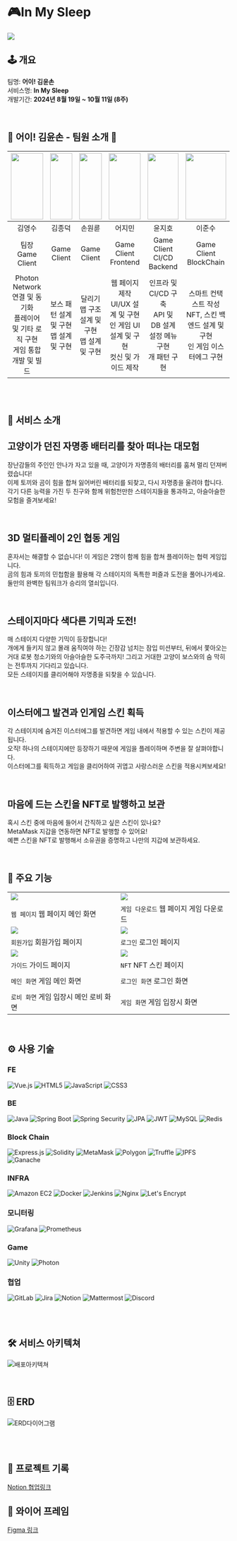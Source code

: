 #  🎮**In My Sleep**

<img src="./docs/GameImage/01_GameStart.png">

<br>

## 🕹️ 개요

팀명: **어이! 김윤손**  
 서비스명: **In My Sleep**  
 개발기간: **2024년 8월 19일 ~ 10월 11일 (8주)**

<br>

## 🐻 어이! 김윤손 - 팀원 소개 🐰

| <img src="./docs/Profile/kys.png" width="100%" height="150"> | <img src="./docs/Profile/kjd.png" width="100%" height="150"> | <img src="./docs/Profile/swr.png" width="100%" height="150"> |     <img src="./docs/Profile/ejm.jpg" width="100%" height="150">     |                             <img src="./docs/Profile/yjh.png" width="100%" height="150">                              | <img src="./docs/Profile/ljs.png" width="100%" height="150"> |
|:--------------------------------------------------------------------:| :--------------------------------------------------------------------:|:---------------------------------------------------------------------:|:---------------------------------------------------------------------:|:---------------------------------------------------------------------:|:---------------------------------------------------------------------:|
|                                 김영수                                 |                                  김종덕                                  |                                 손원륜                                  |                                     어지민                                     |                                                             윤지호                                                             |                                  이준수                                  |
|                     팀장<br>Game Client                     |                          Game Client                          |                               Game Client                               |                                  Game Client<br>Frontend                                   |                                                Game Client<br>CI/CD<br>Backend                                                |                               Game Client<br>BlockChain                                |
|  Photon Network 연결 및 동기화<br>플레이어 및 기타 로직 구현<br>게임 통합 개발 및 빌드  |      보스 패턴 설계 및 구현<br>맵 설계 및 구현       |           달리기 맵 구조 설계 및 구현<br>맵 설계 및 구현           | 웹 페이지 제작<br>UI/UX 설계 및 구현<br>인 게임 UI 설계 및 구현<br>컷신 및 가이드 제작 | 인프라  및 CI/CD 구축<br>API 및 DB 설계<br>설정 메뉴 구현<br>개 패턴 구현 |              스마트 컨택스트 작성<br>NFT, 스킨 백엔드 설계 및 구현<br>인 게임 이스터에그 구현               |

<br/>
<br/>

## 🔋 서비스 소개

## 고양이가 던진 자명종 배터리를 찾아 떠나는 대모험
장난감들의 주인인 안나가 자고 있을 때, 고양이가 자명종의 배터리를 훔쳐 멀리 던져버렸습니다!<br>
이제 토끼와 곰이 힘을 합쳐 잃어버린 배터리를 되찾고, 다시 자명종을 울려야 합니다.<br>
각기 다른 능력을 가진 두 친구와 함께 위험천만한 스테이지들을 통과하고, 아슬아슬한 모험을 즐겨보세요!

<br/>

## 3D 멀티플레이 2인 협동 게임
혼자서는 해결할 수 없습니다! 이 게임은 2명이 함께 힘을 합쳐 플레이하는 협력 게임입니다.<br>
곰의 힘과 토끼의 민첩함을 활용해 각 스테이지의 독특한 퍼즐과 도전을 풀어나가세요.<br>
둘만의 완벽한 팀워크가 승리의 열쇠입니다.

<br/>

## 스테이지마다 색다른 기믹과 도전!
매 스테이지 다양한 기믹이 등장합니다!<br>
개에게 들키지 않고 몰래 움직여야 하는 긴장감 넘치는 잠입 미션부터, 뒤에서 쫓아오는 거대 로봇 청소기와의 아슬아슬한 도주극까지! 그리고 거대한 고양이 보스와의 숨 막히는 전투까지 기다리고 있습니다.<br>
모든 스테이지를 클리어해야 자명종을 되찾을 수 있습니다.

<br/>

## 이스터에그 발견과 인게임 스킨 획득
각 스테이지에 숨겨진 이스터에그를 발견하면 게임 내에서 적용할 수 있는 스킨이 제공됩니다.<br>
오직! 하나의 스테이지에만 등장하기 때문에 게임을 플레이하며 주변을 잘 살펴야합니다.<br>
이스터에그를 획득하고 게임을 클리어하여 귀엽고 사랑스러운 스킨을 적용시켜보세요!

<br/>

## 마음에 드는 스킨을 NFT로 발행하고 보관
혹시 스킨 중에 마음에 들어서 간직하고 싶은 스킨이 있나요?<br>
MetaMask 지갑을 연동하면 NFT로 발행할 수 있어요!<br>
예쁜 스킨을 NFT로 발행해서 소유권을 증명하고 나만의 지갑에 보관하세요.


<br/>

## 🐶 주요 기능

|                                                  |                                         |
| ------------------------------------------------ | -------------------------------------------------- |
| <img src="./docs/Image/web-main.png"> | <img src="./docs/Image/web-download.png"> |
| `웹 페이지` 웹 페이지 메인 화면 | `게임 다운로드` 웹 페이지 게임 다운로드 |
| <img src="./docs/Image/web-register.png"> | <img src="./docs/Image/web-login.png"> |
| `회원가입` 회원가입 페이지 | `로그인` 로그인 페이지 |
| <img src="./docs/Image/web-guide.png"> | <img src="./docs/Image/web-nft.png"> |
| `가이드` 가이드 페이지 | `NFT` NFT 스킨 페이지 |
| <img src=""> | <img src=""> |
| `메인 화면` 게임 메인 화면 | `로그인 화면` 로그인 화면 |
| <img src=""> | <img src=""> |
| `로비 화면` 게임 입장시 메인 로비 화면 | `게임 화면` 게임 입장시 화면 |


<br/>

## ⚙️ 사용 기술

### **FE**

![Vue.js](https://img.shields.io/badge/vuejs-%2335495e.svg?style=for-the-badge&logo=vuedotjs&logoColor=%234FC08D)
![HTML5](https://img.shields.io/badge/html5-E34F26?style=for-the-badge&logo=html5&logoColor=white)
![JavaScript](https://img.shields.io/badge/java%20script-F7DF1E?style=for-the-badge&logo=javascript&logoColor=black)
![CSS3](https://img.shields.io/badge/css3-1572B6?style=for-the-badge&logo=css3&logoColor=white)

### **BE**
![Java](https://img.shields.io/badge/java-%23ED8B00.svg?style=for-the-badge&logo=openjdk&logoColor=white)
![Spring Boot](https://img.shields.io/badge/springboot-6DB33F?style=for-the-badge&logo=springboot&logoColor=white)
![Spring Security](https://img.shields.io/badge/Spring%20Security-6DB33F?style=for-the-badge&logo=Spring%20Security&logoColor=white)
![JPA](https://img.shields.io/badge/JPA-%23323330.svg?style=for-the-badge&logo=hibernate&logoColor=%235C95F7)
![JWT](https://img.shields.io/badge/jwt-000000?style=for-the-badge&logo=jsonwebtokens&logoColor=white)
![MySQL](https://img.shields.io/badge/MySQL-4479A1?style=for-the-badge&logo=mysql&logoColor=white)
![Redis](https://img.shields.io/badge/Redis-DC382D?style=for-the-badge&logo=redis&logoColor=white)

### **Block Chain**
![Express.js](https://img.shields.io/badge/express.js-%23404d59.svg?style=for-the-badge&logo=express&logoColor=%2361DAFB)
![Solidity](https://img.shields.io/badge/Solidity-363636?style=for-the-badge&logo=solidity&logoColor=white)
![MetaMask](https://img.shields.io/badge/MetaMask-E2761B?style=for-the-badge&logo=metamask&logoColor=white)
![Polygon](https://img.shields.io/badge/Polygon-8247E5?style=for-the-badge&logo=polygon&logoColor=white)
![Truffle](https://img.shields.io/badge/Truffle-5E473B?style=for-the-badge&logo=truffle&logoColor=white)
![IPFS](https://img.shields.io/badge/IPFS-65C2CB?style=for-the-badge&logo=ipfs&logoColor=white)
![Ganache](https://img.shields.io/badge/Ganache-744828?style=for-the-badge&logo=ethereum&logoColor=white)


### **INFRA**

![Amazon EC2](https://img.shields.io/badge/Amazon%20EC2-FF9900?style=for-the-badge&logo=amazonec2&logoColor=white)
![Docker](https://img.shields.io/badge/Docker-2496ED?style=for-the-badge&logo=docker&logoColor=white)
![Jenkins](https://img.shields.io/badge/Jenkins-D24939?style=for-the-badge&logo=jenkins&logoColor=white) 
![Nginx](https://img.shields.io/badge/Nginx-009639?style=for-the-badge&logo=nginx&logoColor=white)
![Let's Encrypt](https://img.shields.io/badge/letsencrypt-003A70?style=for-the-badge&logo=letsencrypt&logoColor=white)

### **모니터링**

![Grafana](https://img.shields.io/badge/grafana-%23F46800.svg?style=for-the-badge&logo=grafana&logoColor=white)
![Prometheus](https://img.shields.io/badge/Prometheus-E6522C?style=for-the-badge&logo=Prometheus&logoColor=white)

### **Game**

![Unity](https://img.shields.io/badge/Unity-FFFFFF?style=for-the-badge&logo=unity&logoColor=black)
![Photon](https://img.shields.io/badge/Photon-004480?style=for-the-badge&logo=photon&logoColor=white)

### **협업**

![GitLab](https://img.shields.io/badge/GitLab-FC6D26?style=for-the-badge&logo=gitlab&logoColor=white)
![Jira](https://img.shields.io/badge/Jira-0052CC?style=for-the-badge&logo=jirasoftware&logoColor=white)
![Notion](https://img.shields.io/badge/Notion-000000?style=for-the-badge&logo=notion&logoColor=white)
![Mattermost](https://img.shields.io/badge/mattermost-0058CC?style=for-the-badge&logo=mattermost&logoColor=white)
![Discord](https://img.shields.io/badge/discord-5865F2?style=for-the-badge&logo=discord&logoColor=white)


<br/>
<br/>

## 🛠️ 서비스 아키텍쳐

![배포아키텍쳐](./docs/Architecture.png)
<br/>


<br/>

## 🗄️ ERD
![ERD다이어그램](./docs/Image/erd.png)

<br>
<br>

## 📒 프로젝트 기록

[Notion 협업링크](https://fanatical-calendula-c14.notion.site/d176a2b5fe0a4187844946738e4f7c92?v=df6606e6f693460996b4a8685dab77e24)


## 🎨 와이어 프레임

[Figma 링크](https://www.figma.com/design/BMOvdKcM3o4la1leCPI5AK/%ED%8A%B9%ED%99%94-%ED%94%84%EB%A1%9C%EC%A0%9D%ED%8A%B8?node-id=0-1&node-type=canvas)